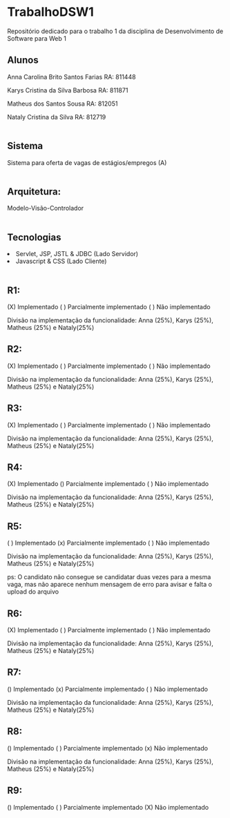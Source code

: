 # TrabalhoDSW1
Repositório dedicado para o trabalho 1 da disciplina de Desenvolvimento de Software para Web 1

<h2>Alunos </h2> 

Anna Carolina Brito Santos Farias RA: 811448 <br />

Karys Cristina da Silva Barbosa  RA: 811871 <br />

Matheus dos Santos Sousa RA: 812051 <br />

Nataly Cristina da Silva RA: 812719 <br /><br />

<h2> Sistema </h2>
Sistema para oferta de vagas de estágios/empregos (A)<br /><br />

<h2> Arquitetura: </h2>
Modelo-Visão-Controlador<br /><br />

<h2> Tecnologias </h2>
<li>Servlet, JSP,  JSTL & JDBC (Lado Servidor)</li>
<li>Javascript & CSS (Lado Cliente)</li><br />

<h2>R1:</h2>

(X) Implementado ( ) Parcialmente implementado ( ) Não implementado <br/>

Divisão na implementação da funcionalidade: Anna (25%), Karys (25%), Matheus (25%) e Nataly(25%) <br/>


<h2>R2:</h2>

(X) Implementado ( ) Parcialmente implementado ( ) Não implementado <br/>

Divisão na implementação da funcionalidade: Anna (25%), Karys (25%), Matheus (25%) e Nataly(25%) <br/>


<h2>R3:</h2>

(X) Implementado ( ) Parcialmente implementado ( ) Não implementado <br/>

Divisão na implementação da funcionalidade: Anna (25%), Karys (25%), Matheus (25%) e Nataly(25%) <br/>


<h2>R4:</h2>

(X) Implementado () Parcialmente implementado ( ) Não implementado <br/>

Divisão na implementação da funcionalidade: Anna (25%), Karys (25%), Matheus (25%) e Nataly(25%) <br/>

<h2>R5:</h2>

( ) Implementado (x) Parcialmente implementado ( ) Não implementado <br/>

Divisão na implementação da funcionalidade: Anna (25%), Karys (25%), Matheus (25%) e Nataly(25%) <br/>

ps: O candidato não consegue se candidatar duas vezes para a mesma vaga, mas não aparece nenhum mensagem de erro para avisar 
e falta o upload do arquivo

<h2>R6:</h2>

(X) Implementado ( ) Parcialmente implementado ( ) Não implementado <br/>

Divisão na implementação da funcionalidade: Anna (25%), Karys (25%), Matheus (25%) e Nataly(25%) <br/>


<h2>R7:</h2>

() Implementado (x) Parcialmente implementado ( ) Não implementado <br/>

Divisão na implementação da funcionalidade: Anna (25%), Karys (25%), Matheus (25%) e Nataly(25%) <br/> 

<h2>R8:</h2>

() Implementado ( ) Parcialmente implementado (x) Não implementado <br/>

Divisão na implementação da funcionalidade: Anna (25%), Karys (25%), Matheus (25%) e Nataly(25%) <br/> 

<h2>R9:</h2>

() Implementado ( ) Parcialmente implementado (X) Não implementado <br/>
